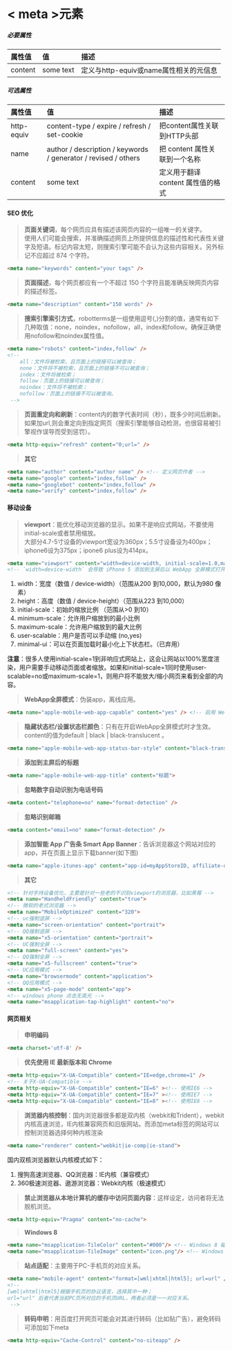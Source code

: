 # &lt; meta &gt;元素

##### 必要属性

| 属性值 | 值 | 描述 |
| :--- | :--- | :--- |
| content | some text | 定义与http-equiv或name属性相关的元信息 |

##### 可选属性

| 属性值 | 值 | 描述 |
| :--- | :--- | :--- |
| http-equiv | content-type / expire / refresh / set-cookie | 把content属性关联到HTTP头部 |
| name | author / description / keywords / generator / revised / others | 把 content 属性关联到一个名称 |
| content | some text | 定义用于翻译 content 属性值的格式 |

#### SEO 优化

> **页面关键词**，每个网页应具有描述该网页内容的一组唯一的关键字。  
> 使用人们可能会搜索，并准确描述网页上所提供信息的描述性和代表性关键字及短语。标记内容太短，则搜索引擎可能不会认为这些内容相关。另外标记不应超过 874 个字符。

```html
<meta name="keywords" content="your tags" />
```

> **页面描述**，每个网页都应有一个不超过 150 个字符且能准确反映网页内容的描述标签。

```html
<meta name="description" content="150 words" />
```

> **搜索引擎索引方式**，robotterms是一组使用逗号\(,\)分割的值，通常有如下几种取值：none，noindex，nofollow，all，index和follow。确保正确使用nofollow和noindex属性值。

```html
<meta name="robots" content="index,follow" />
<!--
    all：文件将被检索，且页面上的链接可以被查询；
    none：文件将不被检索，且页面上的链接不可以被查询；
    index：文件将被检索；
    follow：页面上的链接可以被查询；
    noindex：文件将不被检索；
    nofollow：页面上的链接不可以被查询。
 -->
```

> **页面重定向和刷新**：content内的数字代表时间（秒），既多少时间后刷新。如果加url,则会重定向到指定网页（搜索引擎能够自动检测，也很容易被引擎视作误导而受到惩罚）。

```html
<meta http-equiv="refresh" content="0;url=" />
```

> **其它**

```html
<meta name="author" content="author name" /> <!-- 定义网页作者 -->
<meta name="google" content="index,follow" />
<meta name="googlebot" content="index,follow" />
<meta name="verify" content="index,follow" />
```

#### 移动设备

> **viewport**：能优化移动浏览器的显示。如果不是响应式网站，不要使用initial-scale或者禁用缩放。  
> 大部分4.7-5寸设备的viewport宽设为360px；5.5寸设备设为400px；iphone6设为375px；ipone6 plus设为414px。

```html
<meta name="viewport" content="width=device-width, initial-scale=1.0,maximum-scale=1.0, user-scalable=no"/>
<!-- `width=device-width` 会导致 iPhone 5 添加到主屏后以 WebApp 全屏模式打开页面时出现黑边  -->
```

1. width：宽度（数值 / device-width）（范围从200 到10,000，默认为980 像素）
2. height：高度（数值 / device-height）（范围从223 到10,000）
3. initial-scale：初始的缩放比例 （范围从&gt;0 到10）
4. minimum-scale：允许用户缩放到的最小比例
5. maximum-scale：允许用户缩放到的最大比例
6. user-scalable：用户是否可以手动缩 \(no,yes\)
7. minimal-ui：可以在页面加载时最小化上下状态栏。（已弃用）

**注意**：很多人使用initial-scale=1到非响应式网站上，这会让网站以100%宽度渲染，用户需要手动移动页面或者缩放。如果和initial-scale=1同时使用user-scalable=no或maximum-scale=1，则用户将不能放大/缩小网页来看到全部的内容。

> **WebApp全屏模式**：伪装app，离线应用。

```html
<meta name="apple-mobile-web-app-capable" content="yes" /> <!-- 启用 WebApp 全屏模式 -->
```

> **隐藏状态栏/设置状态栏颜色**：只有在开启WebApp全屏模式时才生效。content的值为default \| black \| black-translucent 。

```html
<meta name="apple-mobile-web-app-status-bar-style" content="black-translucent" />
```

> **添加到主屏后的标题**

```html
<meta name="apple-mobile-web-app-title" content="标题">
```

> **忽略数字自动识别为电话号码**

```html
<meta content="telephone=no" name="format-detection" />
```

> **忽略识别邮箱**

```html
<meta content="email=no" name="format-detection" />
```

> **添加智能 App 广告条 Smart App Banner**：告诉浏览器这个网站对应的app，并在页面上显示下载banner\(如下图\)

```html
<meta name="apple-itunes-app" content="app-id=myAppStoreID, affiliate-data=myAffiliateData, app-argument=myURL">
```

> **其它**

```html
<!-- 针对手持设备优化，主要是针对一些老的不识别viewport的浏览器，比如黑莓 -->
<meta name="HandheldFriendly" content="true">
<!-- 微软的老式浏览器 -->
<meta name="MobileOptimized" content="320">
<!-- uc强制竖屏 -->
<meta name="screen-orientation" content="portrait">
<!-- QQ强制竖屏 -->
<meta name="x5-orientation" content="portrait">
<!-- UC强制全屏 -->
<meta name="full-screen" content="yes">
<!-- QQ强制全屏 -->
<meta name="x5-fullscreen" content="true">
<!-- UC应用模式 -->
<meta name="browsermode" content="application">
<!-- QQ应用模式 -->
<meta name="x5-page-mode" content="app">
<!-- windows phone 点击无高光 -->
<meta name="msapplication-tap-highlight" content="no">
```

#### 网页相关

> **申明编码**

```html
<meta charset='utf-8' />
```

> **优先使用 IE 最新版本和 Chrome**

```html
<meta http-equiv="X-UA-Compatible" content="IE=edge,chrome=1" />
<!-- 关于X-UA-Compatible -->
<meta http-equiv="X-UA-Compatible" content="IE=6" ><!-- 使用IE6 -->
<meta http-equiv="X-UA-Compatible" content="IE=7" ><!-- 使用IE7 -->
<meta http-equiv="X-UA-Compatible" content="IE=8" ><!-- 使用IE8 -->
```

> **浏览器内核控制**：国内浏览器很多都是双内核（webkit和Trident），webkit内核高速浏览，IE内核兼容网页和旧版网站。而添加meta标签的网站可以控制浏览器选择何种内核渲染

```html
<meta name="renderer" content="webkit|ie-comp|ie-stand">
```

国内双核浏览器默认内核模式如下：  
1. 搜狗高速浏览器、QQ浏览器：IE内核（兼容模式）  
2. 360极速浏览器、遨游浏览器：Webkit内核（极速模式）

> **禁止浏览器从本地计算机的缓存中访问页面内容**：这样设定，访问者将无法脱机浏览。

```html
<meta http-equiv="Pragma" content="no-cache">
```

> **Windows 8**

```html
<meta name="msapplication-TileColor" content="#000"/> <!-- Windows 8 磁贴颜色 -->
<meta name="msapplication-TileImage" content="icon.png"/> <!-- Windows 8 磁贴图标 -->
```

> **站点适配**：主要用于PC-手机页的对应关系。

```html
<meta name="mobile-agent" content="format=[wml|xhtml|html5]; url=url" />
<!--
[wml|xhtml|html5]根据手机页的协议语言，选择其中一种；
url="url" 后者代表当前PC页所对应的手机页URL，两者必须是一一对应关系。
 -->
```

> **转码申明**：用百度打开网页可能会对其进行转码（比如贴广告），避免转码可添加如下meta

```html
<meta http-equiv="Cache-Control" content="no-siteapp" />
```



